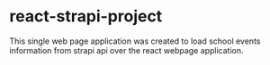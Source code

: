 # react-strapi-project
This single web page application was created to load school events information from strapi api over the react webpage application.
